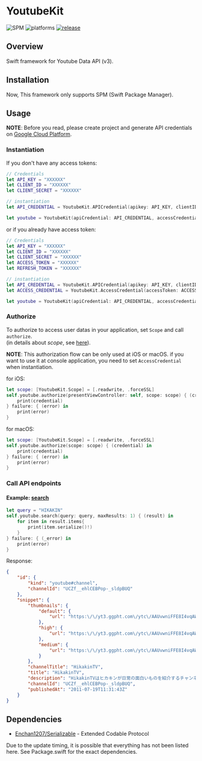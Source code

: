 # YoutubeKit

![SPM](https://img.shields.io/badge/SPM-supported-DE5C43)
![platforms](https://img.shields.io/badge/platform-iOS%20%7C%20macOS-lightgrey)
[![release](https://img.shields.io/github/v/release/Enchan1207/YoutubeKit)](https://github.com/Enchan1207/YoutubeKit/releases)

## Overview

Swift framework for Youtube Data API (v3).

## Installation

Now, This framework only supports SPM (Swift Package Manager).

## Usage

**NOTE**: Before you read, please create project and generate API credentials on [Google Cloud Platform](https://console.cloud.google.com/).

### Instantiation

If you don't have any access tokens:

```swift
// Credentials
let API_KEY = "XXXXXX"
let CLIENT_ID = "XXXXXX"
let CLIENT_SECRET = "XXXXXX"

// instantiation 
let API_CREDENTIAL = YoutubeKit.APICredential(apikey: API_KEY, clientID: CLIENT_ID, clientSecret: CLIENT_SECRET)

let youtube = YoutubeKit(apiCredential: API_CREDENTIAL, accessCredential: nil)
```

or if you already have access token:

```swift
// Credentials
let API_KEY = "XXXXXX"
let CLIENT_ID = "XXXXXX"
let CLIENT_SECRET = "XXXXXX"
let ACCESS_TOKEN = "XXXXXX"
let REFRESH_TOKEN = "XXXXXX"

// instantiation 
let API_CREDENTIAL = YoutubeKit.APICredential(apikey: API_KEY, clientID: CLIENT_ID, clientSecret: CLIENT_SECRET)
let ACCESS_CREDENTIAL = YoutubeKit.AccessCredential(accessToken: ACCESS_TOKEN, refreshToken: REFRESH_TOKEN, expires: Date(), grantedScopes: [.readwrite])

let youtube = YoutubeKit(apiCredential: API_CREDENTIAL, accessCredential: ACCESS_CREDENTIAL)
```

### Authorize

To authorize to access user datas in your application, set `Scope` and call `authorize`.  
(in details about *scope*, see [here](https://developers.google.com/youtube/v3/guides/auth/server-side-web-apps#identify-access-scopes)).

**NOTE**: This authorization flow can be only used at iOS or macOS. if you want to use it at console application, you need to set `AccessCredential` when instantiation.  

for iOS:

```swift
let scope: [YoutubeKit.Scope] = [.readwrite, .forceSSL]
self.youtube.authorize(presentViewController: self, scope: scope) { (credential) in
    print(credential)
} failure: { (error) in
    print(error)
}
```

for macOS:

```swift
let scope: [YoutubeKit.Scope] = [.readwrite, .forceSSL]
self.youtube.authorize(scope: scope) { (credential) in
    print(credential)
} failure: { (error) in
    print(error)
}
```

### Call API endpoints

#### Example: [search](https://developers.google.com/youtube/v3/docs/search/list)

```swift
let query = "HIKAKIN"
self.youtube.search(query: query, maxResults: 1) { (result) in
    for item in result.items{
        print(item.serialize()!)
    }
} failure: { (_error) in
    print(error)
}
```

Response:

```json
{
    "id": {
        "kind": "youtube#channel",
        "channelId": "UCZf__ehlCEBPop-_sldpBUQ"
    },
    "snippet": {
        "thumbnails": {
            "default": {
                "url": "https:\/\/yt3.ggpht.com\/ytc\/AAUvwniFFE8I4vqAWJY-iQltV1kvYhtD-iM0wgsS6nv9lA=s88-c-k-c0xffffffff-no-rj-mo"
            },
            "high": {
                "url": "https:\/\/yt3.ggpht.com\/ytc\/AAUvwniFFE8I4vqAWJY-iQltV1kvYhtD-iM0wgsS6nv9lA=s800-c-k-c0xffffffff-no-rj-mo"
            },
            "medium": {
                "url": "https:\/\/yt3.ggpht.com\/ytc\/AAUvwniFFE8I4vqAWJY-iQltV1kvYhtD-iM0wgsS6nv9lA=s240-c-k-c0xffffffff-no-rj-mo"
            }
        },
        "channelTitle": "HikakinTV",
        "title": "HikakinTV",
        "description": "HikakinTVはヒカキンが日常の面白いものを紹介するチャンネルです。 ◇プロフィール◇ YouTubeにてHIKAKIN、HikakinTV、HikakinGames、HikakinBlogと ４つの ...",
        "channelId": "UCZf__ehlCEBPop-_sldpBUQ",
        "publishedAt": "2011-07-19T11:31:43Z"
    }
}
```

## Dependencies

 - [Enchan1207/Serializable](https://github.com/Enchan1207/Serializable) - Extended Codable Protocol
 
Due to the update timing, it is possible that everything has not been listed here. See Package.swift for the exact dependencies.
